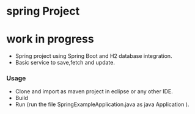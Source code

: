 # spring Project
# work in progress
- Spring project using Spring Boot and H2 database integration.
- Basic service to save,fetch and update.

### Usage
- Clone and import as maven project in eclipse or any other IDE.
- Build
- Run (run the file SpringExampleApplication.java as java Application ).
